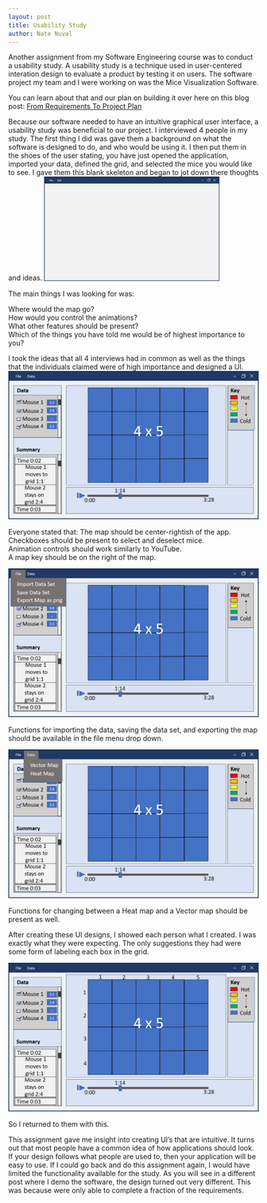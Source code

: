 ```yaml
---
layout: post
title: Usability Study
author: Nate Nuval
---
```

Another assignment from my Software Engineering course was to conduct a usability study. A usability study is a technique used in user-centered interation design to evaluate a product by testing it on users. The software project my team and I were working on was the Mice Visualization Software. 

You can learn about that and our plan on building it over here on this blog post: <a href="https://nnuval.github.io/2017/04/23/Project-Plan.html">From Requirements To Project Plan</a>

Because our software needed to have an intuitive graphical user interface, a usability study was beneficial to our project. 
I interviewed 4 people in my study. The first thing I did was gave them a background on what the software is designed to do, and who would be using it. I then put them in the shoes of the user stating, you have just opened the application, imported your data, defined the grid, and selected the mice you would like to see. I gave them this blank skeleton and began to jot down there thoughts and ideas.
<img src="/assets/UI.png" alt="UI" style="width: 70%;"/>

The main things I was looking for was: 

Where would the map go?<br /> 
How would you control the animations?<br />
What other features should be present? <br />
Which of the things you have told me would be of highest importance to you?

I took the ideas that all 4 interviews had in common as well as the things that the individuals claimed were of high importance and designed a UI.
![UIFull](/assets/UIfullv1.png)

Everyone stated that:
The map should be center-rightish of the app.<br />
Checkboxes should be present to select and deselect mice.<br />
Animation controls should work similarly to YouTube.<br />
A map key should be on the right of the map.


![UIFile](/assets/UIfilev1.png)

Functions for importing the data, saving the data set, and exporting the map should be available in the file menu drop down.


![UIData](/assets/UIdatav1.png)

Functions for changing between a Heat map and a Vector map should be present as well.


After creating these UI designs, I showed each person what I created. I was exactly what they were expecting. The only suggestions they had were some form of labeling each box in the grid.

![UIv2](/assets/UIv2.png)

So I returned to them with this.

This assignment gave me insight into creating UI’s that are intuitive. It turns out that most people have a common idea of how applications should look. If your design follows what people are used to, then your application will be easy to use. If I could go back and do this assignment again, I would have limited the functionality available for the study. As you will see in a different post where I demo the software, the design turned out very different. This was because were only able to complete a fraction of the requirements.
